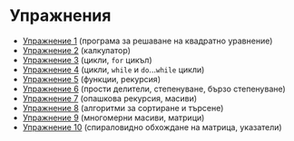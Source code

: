 Упражнения
==========
* [Упражнение 1](01) (програма за решаване на квадратно уравнение)
* [Упражнение 2](02) (калкулатор)
* [Упражнение 3](03) (цикли, `for` цикъл)
* [Упражнение 4](04) (цикли, `while` и `do`...`while` цикли)
* [Упражнение 5](05) (функции, рекурсия)
* [Упражнение 6](06) (прости делители, степенуване, бързо степенуване)
* [Упражнение 7](07) (опашкова рекурсия, масиви)
* [Упражнение 8](08) (алгоритми за сортиране и търсене)
* [Упражнение 9](09) (многомерни масиви, матрици)
* [Упражнение 10](10) (спираловидно обхождане на матрица, указатели)
